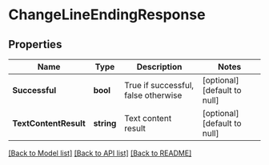 # ChangeLineEndingResponse

## Properties
Name | Type | Description | Notes
------------ | ------------- | ------------- | -------------
**Successful** | **bool** | True if successful, false otherwise | [optional] [default to null]
**TextContentResult** | **string** | Text content result | [optional] [default to null]

[[Back to Model list]](../README.md#documentation-for-models) [[Back to API list]](../README.md#documentation-for-api-endpoints) [[Back to README]](../README.md)


